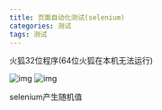 ```yaml
---
title: 页面自动化测试(selenium)
categories: 测试
tags: 测试
---
```



火狐32位程序(64位火狐在本机无法运行)

![img](img/selenium/demo-1.png)
![img](img/selenium/demo-2.png)


selenium产生随机值